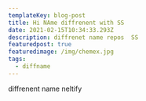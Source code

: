 ```yaml
---
templateKey: blog-post
title: Hi NAme diffrenent with SS
date: 2021-02-15T10:34:33.293Z
description: diffrenet name repos  SS
featuredpost: true
featuredimage: /img/chemex.jpg
tags:
  - diffname
---
```

diffrenent name neltify
